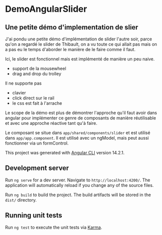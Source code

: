 # DemoAngularSlider

## Une petite démo d'implementation de slier 

J'ai pondu une petite démo d'implémentation de slider l'autre soir, parce qu'on a regardé le slider de Thibault, on a vu toute ce qui allait pas mais on a pas eu le temps d'aborder le manière de le faire comme il faut. 

Ici, le slider est fonctionnel mais est implémenté de manière un peu naive.

- support de la mousewheel
- drag and drop du trolley

Il ne supporte pas
- clavier
- click direct sur le rail
- le css est fait à l'arrache

Le scope de la démo est plus de démontrer l'approche qu'il faut avoir dans angular pour implémenter ce genre de composants de manière réutilisable et avec une approche réactive tant qu'à faire.

Le composant se situe dans `app/shared/components/slider` et est utilisé dans `app/app.component`. Il est utilisé avec un ngModel, mais peut aussi fonctionner via un formControl. 





This project was generated with [Angular CLI](https://github.com/angular/angular-cli) version 14.2.1.

## Development server

Run `ng serve` for a dev server. Navigate to `http://localhost:4200/`. The application will automatically reload if you change any of the source files.

Run `ng build` to build the project. The build artifacts will be stored in the `dist/` directory.

## Running unit tests

Run `ng test` to execute the unit tests via [Karma](https://karma-runner.github.io).
